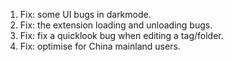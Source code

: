 1. Fix: some UI bugs in darkmode.
2. Fix: the extension loading and unloading bugs.
3. Fix: fix a quicklook bug when editing a tag/folder.
4. Fix: optimise for China mainland users.
